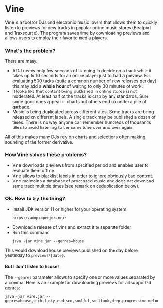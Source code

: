 # Vine

Vine is a tool for DJs and electronic music lovers that allows them to quickly listen to previews
for new tracks in popular online music stores (Beatport and Traxsource). The program saves time by
downloading previews and allows users to employ their favorite media players.

### What's the problem?
There are many.
- A DJ needs only few seconds of listening to decide on a track while it takes up to 10 seconds for an
  online player just to load a preview. For evaluating 500 tacks (quite a common number
  of new releases per day) this may add a **whole hour** of waiting to only 30 minutes of work.
- It looks like that content being published in online stores is not moderated. At least half of
  the tracks is crap by any standards. Sure some good ones appear in charts but others end up under a
  pile of garbage.
- Music is being duplicated across different sites. Some tracks are being released on different labels.
  A single track may be published a dozen of times. There is no way anyone can remember hundreds of thousands
  titles to avoid listening to the same tune over and over again.

All of this makes many DJs rely on charts and selections often making sounding of the former derivative.

### How Vine solves these problems?
- Vine downloads previews from specified period and enables user to evaluate them offline.
- Vine allows to blacklist labels in order to ignore obviously bad content.
- Vine maintains a database of processed music and does not download same track multiple times
  (see remark on deduplication below).

### Ok. How to try the thing?
- Install JDK version 11 or higher for your operating system
  ```
  https://adoptopenjdk.net/
  ```
- Download a release of vine and extract it to separate folder.
- Run this command
  ```
  java -jar vine.jar --genres=house
  ```
This would download house previews published on the day before yesterday to `previews/{date}`.

#### But I don't listen to house!
The `--genres` parameter allows to specify one or more values separated by a comma. Here is an
example for downloading previews for all supported genres:
```
java -jar vine.jar --genres=house,tech,funky,nudisco,soulful,soulfunk,deep,progressive,melodic,afro,techno,lounge,minimal,dnb
```